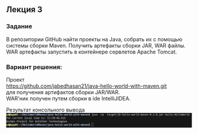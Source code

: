 ## Лекция 3
### Задание
В репозитории GitHub найти проекты на Java, собрать их с
помощью системы сборки Maven. Получить артефакты сборки
JAR, WAR файлы. WAR артефакты запустить в контейнере
сервлетов Apache Tomcat.

### Вариант решения:

Проект  
https://github.com/jabedhasan21/java-hello-world-with-maven.git  
для получения артифактов сборки JAR/WAR.  
WAR'ник получен путем сборки в ide IntelliJIDEA.
 
Результат консольного вывода 
![ff](img/screen2.png)